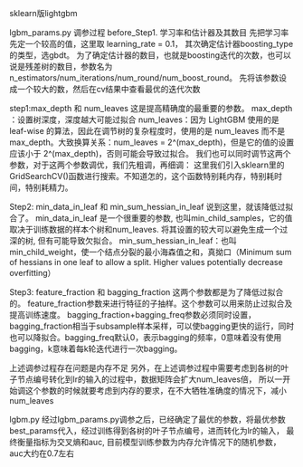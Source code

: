 sklearn版lightgbm

lgbm_params.py
调参过程
before_Step1. 学习率和估计器及其数目
先把学习率先定一个较高的值，这里取 learning_rate = 0.1，
其次确定估计器boosting_type的类型，选gbdt。
为了确定估计器的数目，也就是boosting迭代的次数，也可以说是残差树的数目，参数名为n_estimators/num_iterations/num_round/num_boost_round。
先将该参数设成一个较大的数，然后在cv结果中查看最优的迭代次数

step1:max_depth 和 num_leaves
这是提高精确度的最重要的参数。
max_depth ：设置树深度，深度越大可能过拟合
num_leaves：因为 LightGBM 使用的是 leaf-wise 的算法，因此在调节树的复杂程度时，使用的是 num_leaves 而不是 max_depth。大致换算关系：num_leaves = 2^(max_depth)，但是它的值的设置应该小于 2^(max_depth)，否则可能会导致过拟合。
我们也可以同时调节这两个参数，对于这两个参数调优，我们先粗调，再细调：
这里我们引入sklearn里的GridSearchCV()函数进行搜索。不知道怎的，这个函数特别耗内存，特别耗时间，特别耗精力。

Step2: min_data_in_leaf 和 min_sum_hessian_in_leaf
说到这里，就该降低过拟合了。
min_data_in_leaf 是一个很重要的参数, 也叫min_child_samples，它的值取决于训练数据的样本个树和num_leaves. 将其设置的较大可以避免生成一个过深的树, 但有可能导致欠拟合。
min_sum_hessian_in_leaf：也叫min_child_weight，使一个结点分裂的最小海森值之和，真拗口（Minimum sum of hessians in one leaf to allow a split. Higher values potentially decrease overfitting）

Step3: feature_fraction 和 bagging_fraction
这两个参数都是为了降低过拟合的。
feature_fraction参数来进行特征的子抽样。这个参数可以用来防止过拟合及提高训练速度。
bagging_fraction+bagging_freq参数必须同时设置，bagging_fraction相当于subsample样本采样，可以使bagging更快的运行，同时也可以降拟合。bagging_freq默认0，表示bagging的频率，0意味着没有使用bagging，k意味着每k轮迭代进行一次bagging。

上述调参过程存在问题是内存不足
另外，在上述调参过程中需要考虑到各树的叶子节点编号转化到lr的输入的过程中，数据矩阵会扩大num_leaves倍，
所以一开始调这个参数的时候就要考虑到内存的要求，在不大牺牲准确度的情况下，减小num_leaves


lgbm.py
经过lgbm_params.py调参之后，已经确定了最优的参数，将最优参数best_params代入，经过训练得到各树的叶子节点编号，进而转化为lr的输入，
最终衡量指标为交叉熵和auc,
目前模型训练参数为内存允许情况下的随机参数，auc大约在0.7左右


